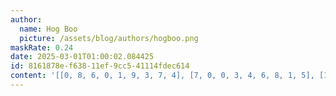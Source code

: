 ```yaml
---
author:
  name: Hog Boo
  picture: /assets/blog/authors/hogboo.png
maskRate: 0.24
date: 2025-03-01T01:00:02.084425
id: 8161878e-f638-11ef-9cc5-41114fdec614
content: '[[0, 8, 6, 0, 1, 9, 3, 7, 4], [7, 0, 0, 3, 4, 6, 8, 1, 5], [1, 0, 0, 5, 7, 8, 0, 2, 9], [3, 0, 1, 4, 8, 0, 0, 6, 0], [6, 4, 8, 0, 9, 2, 5, 3, 1], [2, 9, 5, 6, 0, 1, 4, 8, 0], [9, 5, 0, 8, 0, 3, 1, 0, 6], [8, 1, 2, 9, 6, 4, 0, 5, 3], [4, 6, 0, 1, 5, 7, 2, 9, 8]]'
---
```


